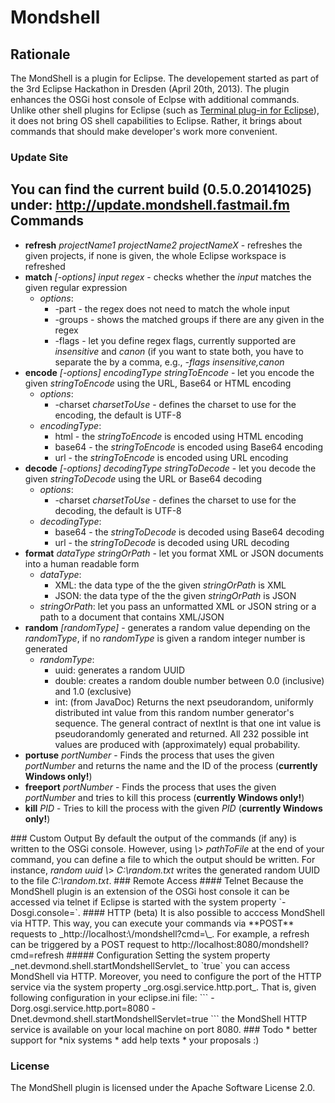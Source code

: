 Mondshell
=
Rationale
-
The MondShell is a plugin for Eclipse. The developement started as part of the 3rd Eclipse Hackathon in Dresden (April 20th, 2013). The plugin enhances the OSGi host console of Eclpse with additional commands. Unlike other shell plugins for Eclipse (such as <a href="https://code.google.com/p/elt/">Terminal plug-in for Eclipse</a>), it does not bring OS shell capabilities to Eclipse. Rather, it brings about commands that should make developer's work more convenient.
### Update Site
You can find the current build (0.5.0.20141025) under: <a href="http://update.mondshell.fastmail.fm">http://update.mondshell.fastmail.fm</a>
Commands
-
<ul>
<li><b>refresh</b> <i>projectName1</i> <i>projectName2</i> <i>projectNameX</i> - refreshes the given projects, if none is given, the whole Eclipse workspace is refreshed</li>
<li><b>match</b> <i>[-options]</i> <i>input</i> <i>regex</i> - checks whether the <i>input</i> matches the given regular expression
<ul><li><i>options</i>:<ul><li>-part - the regex does not need to match the whole input</li><li>-groups - shows the matched groups if there are any given in the regex</li><li>-flags - let you define regex flags, currently supported are <i>insensitive</i> and <i>canon</i> (if you want to state both, you have to separate the by a comma, e.g., <i>-flags insensitive,canon</i></li></ul></li></ul></li>
<li><b>encode</b> <i>[-options]</i> <i>encodingType</i> <i>stringToEncode</i> - let you encode the given <i>stringToEncode</i> using the URL, Base64 or HTML encoding<ul><li><i>options</i>:<ul><li>-charset <i>charsetToUse</i> - defines the charset to use for the encoding, the default is UTF-8</li></ul></li><li><i>encodingType</i>:<ul><li>html - the <i>stringToEncode</i> is encoded using HTML encoding</li><li>base64 - the <i>stringToEncode</i> is encoded using Base64 encoding</li><li>url - the <i>stringToEncode</i> is encoded using URL encoding</li></ul></li></ul></li>
<li><b>decode</b> <i>[-options]</i> <i>decodingType</i> <i>stringToDecode</i> - let you decode the given <i>stringToDecode</i> using the URL or Base64 decoding<ul><li><i>options</i>:<ul><li>-charset <i>charsetToUse</i> - defines the charset to use for the decoding, the default is UTF-8</li></ul></li><li><i>decodingType</i>:<ul><li>base64 - the <i>stringToDecode</i> is decoded using Base64 decoding</li><li>url - the <i>stringToDecode</i> is decoded using URL decoding</li></ul></li></ul></li>
<li><b>format</b> <i>dataType</i> <i>stringOrPath</i> - let you format XML or JSON documents into a human readable form<ul><li><i>dataType</i>:<ul><li>XML: the data type of the the given <i>stringOrPath</i> is XML</li><li>JSON: the data type of the the given <i>stringOrPath</i> is JSON</li></ul></li><li><i>stringOrPath</i>: let you pass an unformatted XML or JSON string or a path to a document that contains XML/JSON</li></ul></li>
<li><b>random</b> <i>[randomType]</i> - generates a random value depending on the <i>randomType</i>, if no <i>randomType</i> is given a random integer number is generated<ul><li><i>randomType</i>:<ul><li>uuid: generates a random UUID</li><li>double: creates a random double number between 0.0 (inclusive) and 1.0 (exclusive)</li><li>int: (from JavaDoc) Returns the next pseudorandom, uniformly distributed int value from this random number generator's sequence. The general contract of nextInt is that one int value is pseudorandomly generated and returned. All 232 possible int values are produced with (approximately) equal probability.</li></ul></li></ul></li>
<li><b>portuse</b> <i>portNumber</i> - Finds the process that uses the given <i>portNumber</i> and returns the name and the ID of the process (<b>currently Windows only!</b>)</li>
<li><b>freeport</b> <i>portNumber</i> - Finds the process that uses the given <i>portNumber</i> and tries to kill this process (<b>currently Windows only!</b>)</li>
<li><b>kill</b> <i>PID</i> - Tries to kill the process with the given <i>PID</i> (<b>currently Windows only!</b>)</li>
</ul>
### Custom Output
By default the output of the commands (if any) is written to the OSGi console. However, using <i>\> pathToFile</i> at the end of your command, you can define a file to which the output should be written. For instance, <i>random uuid \> C:\random.txt</i> writes the generated random UUID to the file <i>C:\random.txt</i>.
### Remote Access
#### Telnet
Because the MondShell plugin is an extension of the OSGi host console it can be accessed via telnet if Eclipse is started with the system property `-Dosgi.console=<PORT_NUMBER>`.
#### HTTP (beta)
It is also possible to acccess MondShell via HTTP. This way, you can execute your commands via **POST** requests to  _http://localhost:\<PORT\>/mondshell?cmd=\<YOUR_COMMAND\>_. For example, a refresh can be triggered by a POST request to http://localhost:8080/mondshell?cmd=refresh
##### Configuration
Setting the system property _net.devmond.shell.startMondshellServlet_  to `true` you can access MondShell via HTTP. Moreover, you need to configure the port of the HTTP service via the system property _org.osgi.service.http.port_. 
That is, given following configuration in your eclipse.ini file:
```
-Dorg.osgi.service.http.port=8080
-Dnet.devmond.shell.startMondshellServlet=true
```
the MondShell HTTP service is available on your local machine on port 8080.
### Todo
* better support for *nix systems
* add help texts
* your proposals :)

### License
The MondShell plugin is licensed under the Apache Software License 2.0.
